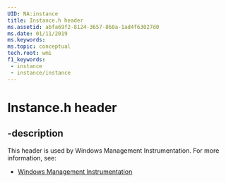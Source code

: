 ```yaml
---
UID: NA:instance
title: Instance.h header
ms.assetid: abfa69f2-8124-3657-860a-1ad4f63027d0
ms.date: 01/11/2019
ms.keywords: 
ms.topic: conceptual
tech.root: wmi
f1_keywords:
 - instance
 - instance/instance
---
```


# Instance.h header


## -description

This header is used by Windows Management Instrumentation. For more information, see:

- [Windows Management Instrumentation](../_wmi/index.md)

